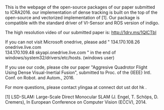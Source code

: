 This is the webpage of the open-source packages of our paper submitted to ICRA2016. our implementation of dense tracking is built on the top of the open-source and vectorized implementation of [1]. Our package is compatible with the standard driver of VI-Sensor and ROS version of indigo.

The high resolution video of our submitted paper is: 
http://1drv.ms/1QlCTbl

If you can not visit Microsoft onedrive, please add 
"
134.170.108.26 onedrive.live.com   
134.170.109.48 skyapi.onedrive.live.com
"
in the end of windows/system32/drivers/etc/hosts. (windows user)

If you use our code, please cite our paper "Aggresive Quadrotor Flight Using Dense Visual-Inertial Fusion", submitted to Proc. of the {IEEE} Intl. Conf. on Robot. and Autom., 2016. 

For more questions, please contact ylingaa at connect dot ust dot hk .




[1] LSD-SLAM: Large-Scale Direct Monocular SLAM (J. Engel, T. Schöps, D. Cremers), In European Conference on Computer Vision (ECCV), 2014.
